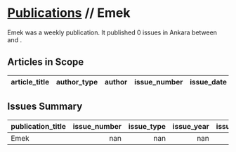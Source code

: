 # [Publications](firstlevel_publications.md) // Emek

Emek was a weekly publication. It published 0 issues in Ankara between  and .

## Articles in Scope

| article_title   | author_type   | author   | issue_number   | issue_date   | pages   |
|-----------------|---------------|----------|----------------|--------------|---------|

## Issues Summary

| publication_title   |   issue_number |   issue_type |   issue_year |   issue_month |   issue_day |   printing_house_name |
|:--------------------|---------------:|-------------:|-------------:|--------------:|------------:|----------------------:|
| Emek                |            nan |          nan |          nan |           nan |         nan |                   nan |